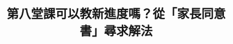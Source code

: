 ---
id: "5"
lang: zh-tw
description: " 「強制取消國中、高中的第八節課後輔導及寒暑假輔導」連署案"
propose_date: 2017-04-10
meeting_date: 2017-04-28
publish: "TRUE"
selected: "FALSE"
blog_selected: "FALSE"
thumbnail: https://cm.pdis.nat.gov.tw/images/post/1WRiiGc1nJTN4fg4ko9X1oPuoacJ5btFw.jpg
title: 第八堂課可以教新進度嗎？從「家長同意書」尋求解法
introduction:
  content: "許多國高中雖規定輔導課程不得教授新進度，但卻常常被老師用來上新課程，導致輔導課程之原意消失，因此提案人希望能取消第八節及寒暑假的課後輔導，\
    讓學生放學後有足夠時間自行學習，而學校也可因此省下第八節上課時間的成本。\r

    經過會議討論後，綜合考量偏鄉、經濟弱勢之學子仍有課業輔導需求，家長也有相關的安全考量，目前不宜強制取消課後輔導課程，但教育部將會積極研擬並採行\
    新措施，例如研訂「家長同意書」供各校使用，並另設課業輔導之相關救濟管道，鼓勵學校開設多元化輔導課程，希望能在避免學校強制學生參加課後輔導的同時，維護學\
    生的學習權益。\r"
color: blue
join:
  type: 提
  title: 強制取消國中、高中的第八節課後輔導及寒暑假輔導
  link: https://join.gov.tw/idea/detail/f57c0195-ed01-4e87-b7eb-638c15eecc4a
  image: https://cm.pdis.nat.gov.tw/images/post/1UCAOvYwgcE1PUEILABHSRHeixzNVMsHj.jpg
layout: post
departments:
  - 教育部
tags:
  - 教育
  - 青少年
embed:
  mind_map:
    links:
      - https://miro.com/app/live-embed/o9J_k09jf0s=/?moveToViewport=-4701,3642,4313,5250
  ministry_slide:
    links:
      - https://issuu.com/pdis.tw/docs/_8_
  transcript:
    links:
      - https://sayit.pdis.nat.gov.tw/2017-04-28-%E9%96%8B%E6%94%BE%E6%94%BF%E5%BA%9C%E8%81%AF%E7%B5%A1%E4%BA%BA%E7%AC%AC%E4%BA%94%E6%AC%A1%E5%8D%94%E4%BD%9C%E6%9C%83%E8%AD%B0
---